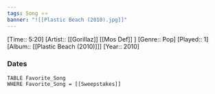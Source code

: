 ```yaml
---
tags: Song ⭐⭐ 
banner: "![[Plastic Beach (2010).jpg]]"
---
```

[Time:: 5:20]
[Artist:: [[Gorillaz]] [[Mos Def]] ]
[Genre:: Pop]
[Played:: 1]
[Album:: [[Plastic Beach (2010)]]]
[Year:: 2010]
### Dates
````dataview
TABLE Favorite_Song
WHERE Favorite_Song = [[Sweepstakes]]
````